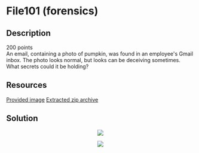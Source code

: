 # File101 (forensics) 

## Description

200 points  
An email, containing a photo of pumpkin, was found in an employee's Gmail inbox. The photo looks normal, but looks can be deceiving sometimes. What secrets could it be holding?

## Resources

[Provided image](https://github.com/FidgetCube/CTF_writeups/blob/main/2021-DEADFACE-CTF/File101(forensics)/2311432%40.jpg)
[Extracted zip archive](https://github.com/FidgetCube/CTF_writeups/blob/main/2021-DEADFACE-CTF/File101(forensics)/corrupted.zip)

## Solution


<p align="center"><img src="_images/3dcode.png"></p>

<p align="center"><img src="_images/5solve.png"></p>
